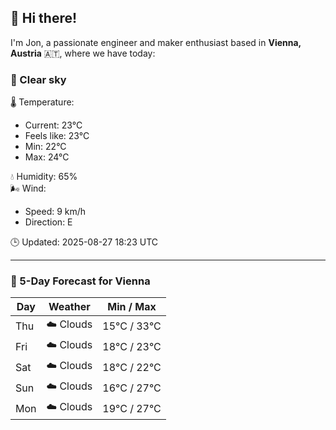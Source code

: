 ## 👋 Hi there!

I'm Jon, a passionate engineer and maker enthusiast based in **Vienna, Austria** 🇦🇹, where we have today:

### 🌙 Clear sky 

🌡️ Temperature: 
* Current: 23°C
* Feels like: 23°C
* Min: 22°C 
* Max: 24°C  

💧 Humidity: 65%  
🌬️ Wind: 
* Speed: 9 km/h 
* Direction: E  

🕒 Updated: 2025-08-27 18:23 UTC

---

### 📅 5-Day Forecast for Vienna

| Day | Weather | Min / Max |
|-----|---------|------------|
| Thu | ☁️ Clouds | 15°C / 33°C |
| Fri | ☁️ Clouds | 18°C / 23°C |
| Sat | ☁️ Clouds | 18°C / 22°C |
| Sun | ☁️ Clouds | 16°C / 27°C |
| Mon | ☁️ Clouds | 19°C / 27°C |
